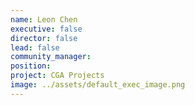 ```yaml
---
name: Leon Chen
executive: false
director: false
lead: false
community_manager:   
position:  
project: CGA Projects
image: ../assets/default_exec_image.png
---
```

